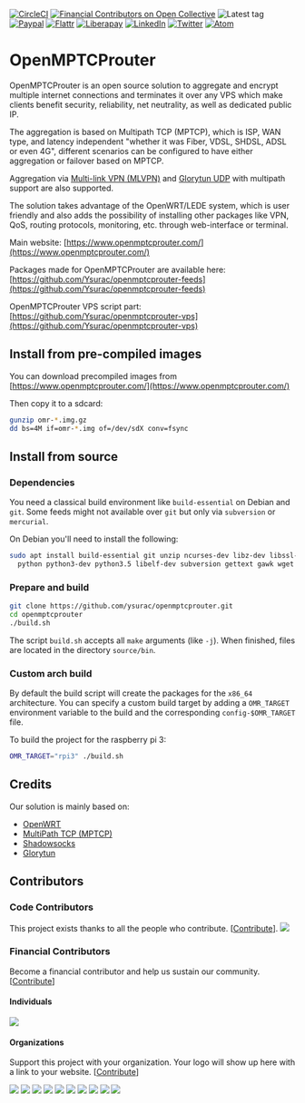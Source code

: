 [![CircleCI](https://circleci.com/gh/Ysurac/openmptcprouter-feeds.svg?style=svg)](https://circleci.com/gh/Ysurac/openmptcprouter-feeds)
[![Financial Contributors on Open Collective](https://opencollective.com/openmptcprouter/all/badge.svg?label=financial+contributors)](https://opencollective.com/openmptcprouter) ![Latest tag](https://img.shields.io/github/tag/ysurac/openmptcprouter-feeds.svg)
[![Paypal](https://www.openmptcprouter.com/img/donate-PayPal-green.svg)](https://www.paypal.me/ycarus)
[![Flattr](https://www.openmptcprouter.com/img/donate-flattr-yellow.svg)](https://flattr.com/@ycarus)
[![Liberapay](https://img.shields.io/liberapay/patrons/Moul.svg?logo=liberapay)](https://liberapay.com/Ycarus/)
[![LinkedIn](https://www.openmptcprouter.com/img/linkedin.png)](https://www.linkedin.com/in/yannick-chabanois-550330146/)
[![Twitter](https://www.openmptcprouter.com/img/twitter.jpg)](https://twitter.com/OpenMPTCProuter)
[![Atom](https://www.openmptcprouter.com/img/feed.png)](https://www.openmptcprouter.com/atom)

# OpenMPTCProuter

OpenMPTCProuter is an open source solution to aggregate and encrypt multiple internet connections and terminates it over any VPS which make clients benefit security, reliability, net neutrality, as well as dedicated public IP.

The aggregation is based on Multipath TCP (MPTCP), which is ISP, WAN type, and latency independent "whether it was Fiber, VDSL, SHDSL, ADSL or even 4G", different scenarios can be configured to have either aggregation or failover based on MPTCP.

Aggregation via [Multi-link VPN (MLVPN)](https://github.com/markfoodyburton/MLVPN/commits/new-reorder) and [Glorytun UDP](https://github.com/angt/glorytun) with multipath support are also supported.

The solution takes advantage of the OpenWRT/LEDE system, which is user friendly and also adds the possibility of installing other packages like VPN, QoS, routing protocols, monitoring, etc. through web-interface or terminal.


Main website: [https://www.openmptcprouter.com/](https://www.openmptcprouter.com/)

Packages made for OpenMPTCProuter are available here: [https://github.com/Ysurac/openmptcprouter-feeds](https://github.com/Ysurac/openmptcprouter-feeds)

OpenMPTCProuter VPS script part: [https://github.com/Ysurac/openmptcprouter-vps](https://github.com/Ysurac/openmptcprouter-vps)


## Install from pre-compiled images

You can download precompiled images from [https://www.openmptcprouter.com/](https://www.openmptcprouter.com/)

Then copy it to a sdcard:

```sh
gunzip omr-*.img.gz
dd bs=4M if=omr-*.img of=/dev/sdX conv=fsync
```

## Install from source

### Dependencies

You need a classical build environment like `build-essential` on Debian and `git`.
Some feeds might not available over `git` but only via `subversion` or `mercurial`.

On Debian you'll need to install the following:

```sh
sudo apt install build-essential git unzip ncurses-dev libz-dev libssl-dev openssl-1.0-dev
  python python3-dev python3.5 libelf-dev subversion gettext gawk wget curl rsync perl
```

### Prepare and build

```sh
git clone https://github.com/ysurac/openmptcprouter.git
cd openmptcprouter
./build.sh
```

The script `build.sh` accepts all `make` arguments (like `-j`).
When finished, files are located in the directory `source/bin`.

### Custom arch build

By default the build script will create the packages for the `x86_64` architecture.
You can specify a custom build target by adding a `OMR_TARGET` environment variable to the build and the corresponding `config-$OMR_TARGET` file.

To build the project for the raspberry pi 3:

```sh
OMR_TARGET="rpi3" ./build.sh
```

## Credits

Our solution is mainly based on:

* [OpenWRT](https://openwrt.org)
* [MultiPath TCP (MPTCP)](https://multipath-tcp.org)
* [Shadowsocks](https://shadowsocks.org)
* [Glorytun](https://github.com/angt/glorytun)
## Contributors

### Code Contributors

This project exists thanks to all the people who contribute. [[Contribute](CONTRIBUTING.md)].
<a href="https://github.com/Ysurac/openmptcprouter/graphs/contributors"><img src="https://opencollective.com/openmptcprouter/contributors.svg?width=890&button=false" /></a>

### Financial Contributors

Become a financial contributor and help us sustain our community. [[Contribute](https://opencollective.com/openmptcprouter/contribute)]

#### Individuals

<a href="https://opencollective.com/openmptcprouter"><img src="https://opencollective.com/openmptcprouter/individuals.svg?width=890"></a>

#### Organizations

Support this project with your organization. Your logo will show up here with a link to your website. [[Contribute](https://opencollective.com/openmptcprouter/contribute)]

<a href="https://opencollective.com/openmptcprouter/organization/0/website"><img src="https://opencollective.com/openmptcprouter/organization/0/avatar.svg"></a>
<a href="https://opencollective.com/openmptcprouter/organization/1/website"><img src="https://opencollective.com/openmptcprouter/organization/1/avatar.svg"></a>
<a href="https://opencollective.com/openmptcprouter/organization/2/website"><img src="https://opencollective.com/openmptcprouter/organization/2/avatar.svg"></a>
<a href="https://opencollective.com/openmptcprouter/organization/3/website"><img src="https://opencollective.com/openmptcprouter/organization/3/avatar.svg"></a>
<a href="https://opencollective.com/openmptcprouter/organization/4/website"><img src="https://opencollective.com/openmptcprouter/organization/4/avatar.svg"></a>
<a href="https://opencollective.com/openmptcprouter/organization/5/website"><img src="https://opencollective.com/openmptcprouter/organization/5/avatar.svg"></a>
<a href="https://opencollective.com/openmptcprouter/organization/6/website"><img src="https://opencollective.com/openmptcprouter/organization/6/avatar.svg"></a>
<a href="https://opencollective.com/openmptcprouter/organization/7/website"><img src="https://opencollective.com/openmptcprouter/organization/7/avatar.svg"></a>
<a href="https://opencollective.com/openmptcprouter/organization/8/website"><img src="https://opencollective.com/openmptcprouter/organization/8/avatar.svg"></a>
<a href="https://opencollective.com/openmptcprouter/organization/9/website"><img src="https://opencollective.com/openmptcprouter/organization/9/avatar.svg"></a>
